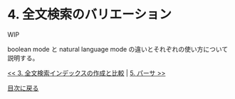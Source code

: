 # 4. 全文検索のバリエーション

WIP

boolean mode と natural language mode の違いとそれぞれの使い方について説明する。
  
[<< 3. 全文検索インデックスの作成と比較](./03.md) | [5. パーサ >>](./05.md)

[目次に戻る](./index.md)
